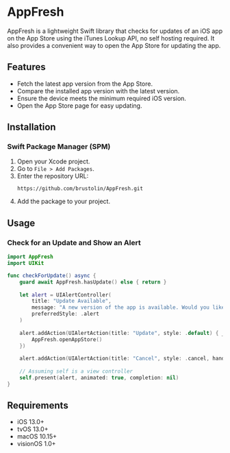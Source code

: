 # AppFresh

AppFresh is a lightweight Swift library that checks for updates of an iOS app on the App Store using the iTunes Lookup API, no self hosting required. It also provides a convenient way to open the App Store for updating the app.

## Features
- Fetch the latest app version from the App Store.
- Compare the installed app version with the latest version.
- Ensure the device meets the minimum required iOS version.
- Open the App Store page for easy updating.

## Installation

### Swift Package Manager (SPM)
1. Open your Xcode project.
2. Go to `File > Add Packages`.
3. Enter the repository URL:
   ```
   https://github.com/brustolin/AppFresh.git
   ```
4. Add the package to your project.

## Usage

### Check for an Update and Show an Alert
```swift
import AppFresh
import UIKit

func checkForUpdate() async {
    guard await AppFresh.hasUpdate() else { return }
    
    let alert = UIAlertController(
        title: "Update Available",
        message: "A new version of the app is available. Would you like to update now?",
        preferredStyle: .alert
    )
    
    alert.addAction(UIAlertAction(title: "Update", style: .default) { _ in
        AppFresh.openAppStore()
    })
    
    alert.addAction(UIAlertAction(title: "Cancel", style: .cancel, handler: nil))
    
    // Assuming self is a view controller
    self.present(alert, animated: true, completion: nil)
}
```

## Requirements
- iOS 13.0+
- tvOS 13.0+
- macOS 10.15+
- visionOS 1.0+
